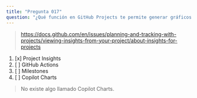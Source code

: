 ```yaml
---
title: "Pregunta 017"
question: "¿Qué función en GitHub Projects te permite generar gráficos y tablas fácilmente para visualizar el estado actual y la progresión histórica de tu proyecto?"
---
```



> https://docs.github.com/en/issues/planning-and-tracking-with-projects/viewing-insights-from-your-project/about-insights-for-projects
1. [x] Project Insights  
1. [ ] GitHub Actions  
1. [ ] Milestones  
1. [ ] Copilot Charts  
> No existe algo llamado Copilot Charts.
